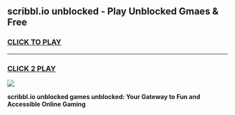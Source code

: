 
## scribbl.io unblocked - Play Unblocked Gmaes & Free
<h3>
<a href="https://news.freeplayer.one?title=scribbl.io_unblocked&ref=16F">CLICK TO PLAY</a></h3>
<hr>

<h3>
<a href="https://news.freeplayer.one?title=scribbl.io_unblocked&ref=16F">CLICK 2 PLAY</a>
  
</h3>

<a href="https://news.freeplayer.one?title=scribbl.io_unblocked&ref=16F/"><img src="https://clearcache.store/games.png"></a>


**scribbl.io unblocked games unblocked: Your Gateway to Fun and Accessible Online Gaming**
